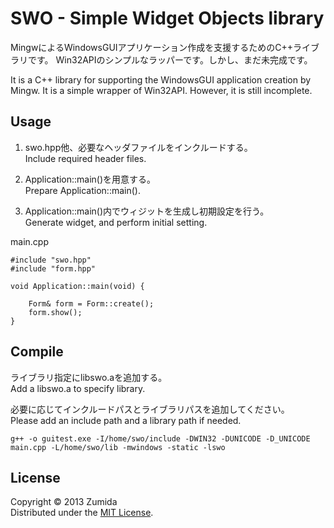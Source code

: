 SWO - Simple Widget Objects library
===================================

MingwによるWindowsGUIアプリケーション作成を支援するためのC++ライブラリです。
Win32APIのシンプルなラッパーです。しかし、まだ未完成です。

It is a C++ library for supporting the WindowsGUI application creation by Mingw.
It is a simple wrapper of Win32API.
However, it is still incomplete.

Usage
-----
1. swo.hpp他、必要なヘッダファイルをインクルードする。  
   Include required header files.  

2. Application::main()を用意する。  
   Prepare Application::main().   

3. Application::main()内でウィジットを生成し初期設定を行う。  
   Generate widget, and perform initial setting.  

main.cpp

	#include "swo.hpp"
	#include "form.hpp"
	
	void Application::main(void) {
	
		Form& form = Form::create();
		form.show();
	}

Compile
-------
ライブラリ指定にlibswo.aを追加する。  
Add a libswo.a to specify library.  

必要に応じてインクルードパスとライブラリパスを追加してください。  
Please add an include path and a library path if needed.  

	g++ -o guitest.exe -I/home/swo/include -DWIN32 -DUNICODE -D_UNICODE main.cpp -L/home/swo/lib -mwindows -static -lswo  

License
-------
Copyright &copy; 2013 Zumida  
Distributed under the [MIT License][mit].  

[MIT]: http://www.opensource.org/licenses/mit-license.php
